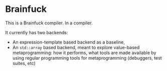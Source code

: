 # Brainfuck

This is a Brainfuck compiler. In a compiler.

It currently has two backends:
- An expression-template based backend as a baseline,
- An `std::array` based backend, meant to explore value-based metaprogramming:
  how it performs, what tools are made available by using regular programming
  tools for metaprogramming (debuggers, test suites, etc)
